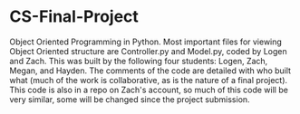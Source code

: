 # CS-Final-Project
Object Oriented Programming in Python.
Most important files for viewing Object Oriented structure are Controller.py and Model.py, coded by Logen and Zach.
This was built by the following four students: Logen, Zach, Megan, and Hayden.
The comments of the code are detailed with who built what (much of the work is collaborative, as is the nature of a final project).
This code is also in a repo on Zach's account, so much of this code will be very similar, some will be changed since the project submission.
